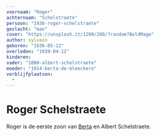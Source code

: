 ```yaml
---
voornaam: "Roger"
achternaam: "Schelstraete"
persoon: "1936-roger-schelstraete"
geslacht: "man"
cover: "https://unsplash.it/1280/200/?random?BoldMage"
author: sylvain
geboren: "1936-05-12"
overleden: "1939-04-12"
kinderen:
vader: "1000-albert-schelstraete"
moeder: "1914-berta-de-bleeckere"   
verblijfplaatsen:
  -
---
```

# Roger Schelstraete
Roger is de eerste zoon van [Berta](1914-berta-de-bleeckere) en Albert Schelstraete.







